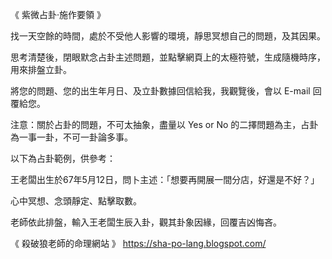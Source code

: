 《 紫微占卦‧施作要領 》

找一天空餘的時間，處於不受他人影響的環境，靜思冥想自己的問題，及其因果。

思考清楚後，閉眼默念占卦主述問題，並點擊網頁上的太極符號，生成隨機時序，用來排盤立卦。

將您的問題、您的出生年月日、及立卦數據回信給我，我觀覽後，會以 E-mail 回覆給您。

注意：關於占卦的問題，不可太抽象，盡量以 Yes or No 的二擇問題為主，占卦為一事一卦，不可一卦論多事。

以下為占卦範例，供參考：

王老闆出生於67年5月12日，問卜主述：「想要再開展一間分店，好還是不好？」

心中冥想、念頭靜定、點擊取數。

老師依此排盤，輸入王老闆生辰入卦，觀其卦象因緣，回覆吉凶悔吝。



《 殺破狼老師的命理網站 》
https://sha-po-lang.blogspot.com/
